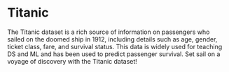 # Titanic
The Titanic dataset is a rich source of information on passengers who sailed on the doomed ship in 1912, including details such as age, gender, ticket class, fare, and survival status. This data is widely used for teaching DS and ML and has been used to predict passenger survival. Set sail on a voyage of discovery with the Titanic dataset!

